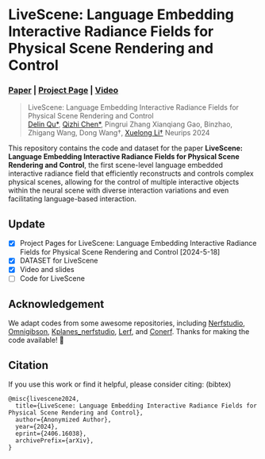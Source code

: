 # LiveScene: Language Embedding Interactive Radiance Fields for Physical Scene Rendering and Control

### [Paper](https://arxiv.org/abs/2406.16038) | [Project Page](https://livescenes.github.io) | [Video](https://youtu.be/4gqUoCFK_0Q?si=fPY1HHYtUU6D6lkf)

> LiveScene: Language Embedding Interactive Radiance Fields for Physical Scene Rendering and Control <br />
> [Delin Qu*](https://delinqu.github.io), [Qizhi Chen*](https://github.com/Tavish9), Pingrui Zhang Xianqiang Gao, Binzhao, Zhigang Wang, Dong Wang†, [Xuelong Li†](https://scholar.google.com/citations?user=ahUibskAAAAJ)
> Neurips 2024

<!-- <p align="center">
  <a href="">
    <img src="./media/xx.gif" alt="Logo" width="80%">
  </a>
</p> -->

This repository contains the code and dataset for the paper **LiveScene: Language Embedding Interactive Radiance Fields for Physical Scene Rendering and Control**, the first scene-level language embedded interactive radiance field that efficiently reconstructs and controls complex physical scenes, allowing for the control of multiple interactive objects within the neural scene with diverse interaction variations and even facilitating language-based interaction.

## Update
- [x] Project Pages for LiveScene: Language Embedding Interactive Radiance Fields for Physical Scene Rendering and Control [2024-5-18]
- [x] DATASET for LiveScene
- [x] Video and slides
- [ ] Code for LiveScene

## Acknowledgement

We adapt codes from some awesome repositories, including [Nerfstudio](https://github.com/nerfstudio-project/nerfstudio), [Omnigibson](https://behavior.stanford.edu/omnigibson/getting_started/installation.html), [Kplanes_nerfstudio](https://github.com/Giodiro/kplanes_nerfstudio), [Lerf](https://github.com/kerrj/lerf/), and [Conerf](https://github.com/kacperkan/conerf). Thanks for making the code available! 🤗

## Citation

If you use this work or find it helpful, please consider citing: (bibtex)
```
@misc{livescene2024,
  title={LiveScene: Language Embedding Interactive Radiance Fields for Physical Scene Rendering and Control}, 
  author={Anonymized Author},
  year={2024},
  eprint={2406.16038},
  archivePrefix={arXiv},
}
```
